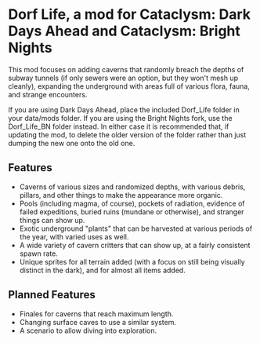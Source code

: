 # Dorf Life, a mod for Cataclysm: Dark Days Ahead and Cataclysm: Bright Nights

This mod focuses on adding caverns that randomly breach the depths of subway tunnels (if only sewers were an option, but they won't mesh up cleanly), expanding the underground with areas full of various flora, fauna, and strange encounters.

If you are using Dark Days Ahead, place the included Dorf_Life folder in your data/mods folder. If you are using the Bright Nights fork, use the Dorf_Life_BN folder instead. In either case it is recommended that, if updating the mod, to delete the older version of the folder rather than just dumping the new one onto the old one.

## Features

* Caverns of various sizes and randomized depths, with various debris, pillars, and other things to make the appearance more organic.
* Pools (including magma, of course), pockets of radiation, evidence of failed expeditions, buried ruins (mundane or otherwise), and stranger things can show up.
* Exotic underground "plants" that can be harvested at various periods of the year, with varied uses as well.
* A wide variety of cavern critters that can show up, at a fairly consistent spawn rate.
* Unique sprites for all terrain added (with a focus on still being visually distinct in the dark), and for almost all items added.

## Planned Features

* Finales for caverns that reach maximum length.
* Changing surface caves to use a similar system.
* A scenario to allow diving into exploration.
